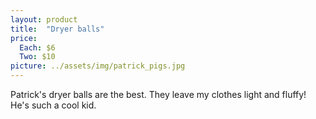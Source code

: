 ```yaml
---
layout: product
title:  "Dryer balls"
price:
  Each: $6
  Two: $10
picture: ../assets/img/patrick_pigs.jpg
---
```


Patrick's dryer balls are the best. They leave my clothes light and fluffy! He's such a cool kid.
